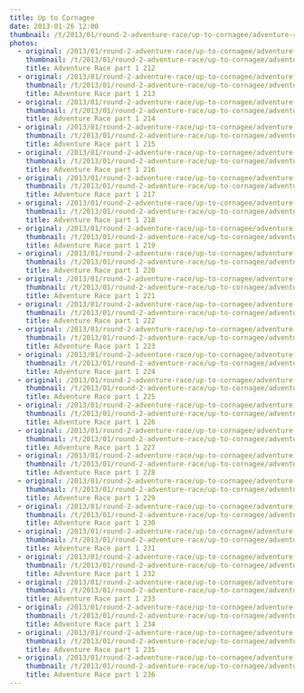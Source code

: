 ```yaml
---
title: Up to Cornagee
date: 2013-01-26 12:00
thumbnail: /t/2013/01/round-2-adventure-race/up-to-cornagee/adventure-race-part-1-212.jpg
photos:
  - original: /2013/01/round-2-adventure-race/up-to-cornagee/adventure-race-part-1-212.jpg
    thumbnail: /t/2013/01/round-2-adventure-race/up-to-cornagee/adventure-race-part-1-212.jpg
    title: Adventure Race part 1 212
  - original: /2013/01/round-2-adventure-race/up-to-cornagee/adventure-race-part-1-213.jpg
    thumbnail: /t/2013/01/round-2-adventure-race/up-to-cornagee/adventure-race-part-1-213.jpg
    title: Adventure Race part 1 213
  - original: /2013/01/round-2-adventure-race/up-to-cornagee/adventure-race-part-1-214.jpg
    thumbnail: /t/2013/01/round-2-adventure-race/up-to-cornagee/adventure-race-part-1-214.jpg
    title: Adventure Race part 1 214
  - original: /2013/01/round-2-adventure-race/up-to-cornagee/adventure-race-part-1-215.jpg
    thumbnail: /t/2013/01/round-2-adventure-race/up-to-cornagee/adventure-race-part-1-215.jpg
    title: Adventure Race part 1 215
  - original: /2013/01/round-2-adventure-race/up-to-cornagee/adventure-race-part-1-216.jpg
    thumbnail: /t/2013/01/round-2-adventure-race/up-to-cornagee/adventure-race-part-1-216.jpg
    title: Adventure Race part 1 216
  - original: /2013/01/round-2-adventure-race/up-to-cornagee/adventure-race-part-1-217.jpg
    thumbnail: /t/2013/01/round-2-adventure-race/up-to-cornagee/adventure-race-part-1-217.jpg
    title: Adventure Race part 1 217
  - original: /2013/01/round-2-adventure-race/up-to-cornagee/adventure-race-part-1-218.jpg
    thumbnail: /t/2013/01/round-2-adventure-race/up-to-cornagee/adventure-race-part-1-218.jpg
    title: Adventure Race part 1 218
  - original: /2013/01/round-2-adventure-race/up-to-cornagee/adventure-race-part-1-219.jpg
    thumbnail: /t/2013/01/round-2-adventure-race/up-to-cornagee/adventure-race-part-1-219.jpg
    title: Adventure Race part 1 219
  - original: /2013/01/round-2-adventure-race/up-to-cornagee/adventure-race-part-1-220.jpg
    thumbnail: /t/2013/01/round-2-adventure-race/up-to-cornagee/adventure-race-part-1-220.jpg
    title: Adventure Race part 1 220
  - original: /2013/01/round-2-adventure-race/up-to-cornagee/adventure-race-part-1-221.jpg
    thumbnail: /t/2013/01/round-2-adventure-race/up-to-cornagee/adventure-race-part-1-221.jpg
    title: Adventure Race part 1 221
  - original: /2013/01/round-2-adventure-race/up-to-cornagee/adventure-race-part-1-222.jpg
    thumbnail: /t/2013/01/round-2-adventure-race/up-to-cornagee/adventure-race-part-1-222.jpg
    title: Adventure Race part 1 222
  - original: /2013/01/round-2-adventure-race/up-to-cornagee/adventure-race-part-1-223.jpg
    thumbnail: /t/2013/01/round-2-adventure-race/up-to-cornagee/adventure-race-part-1-223.jpg
    title: Adventure Race part 1 223
  - original: /2013/01/round-2-adventure-race/up-to-cornagee/adventure-race-part-1-224.jpg
    thumbnail: /t/2013/01/round-2-adventure-race/up-to-cornagee/adventure-race-part-1-224.jpg
    title: Adventure Race part 1 224
  - original: /2013/01/round-2-adventure-race/up-to-cornagee/adventure-race-part-1-225.jpg
    thumbnail: /t/2013/01/round-2-adventure-race/up-to-cornagee/adventure-race-part-1-225.jpg
    title: Adventure Race part 1 225
  - original: /2013/01/round-2-adventure-race/up-to-cornagee/adventure-race-part-1-226.jpg
    thumbnail: /t/2013/01/round-2-adventure-race/up-to-cornagee/adventure-race-part-1-226.jpg
    title: Adventure Race part 1 226
  - original: /2013/01/round-2-adventure-race/up-to-cornagee/adventure-race-part-1-227.jpg
    thumbnail: /t/2013/01/round-2-adventure-race/up-to-cornagee/adventure-race-part-1-227.jpg
    title: Adventure Race part 1 227
  - original: /2013/01/round-2-adventure-race/up-to-cornagee/adventure-race-part-1-228.jpg
    thumbnail: /t/2013/01/round-2-adventure-race/up-to-cornagee/adventure-race-part-1-228.jpg
    title: Adventure Race part 1 228
  - original: /2013/01/round-2-adventure-race/up-to-cornagee/adventure-race-part-1-229.jpg
    thumbnail: /t/2013/01/round-2-adventure-race/up-to-cornagee/adventure-race-part-1-229.jpg
    title: Adventure Race part 1 229
  - original: /2013/01/round-2-adventure-race/up-to-cornagee/adventure-race-part-1-230.jpg
    thumbnail: /t/2013/01/round-2-adventure-race/up-to-cornagee/adventure-race-part-1-230.jpg
    title: Adventure Race part 1 230
  - original: /2013/01/round-2-adventure-race/up-to-cornagee/adventure-race-part-1-231.jpg
    thumbnail: /t/2013/01/round-2-adventure-race/up-to-cornagee/adventure-race-part-1-231.jpg
    title: Adventure Race part 1 231
  - original: /2013/01/round-2-adventure-race/up-to-cornagee/adventure-race-part-1-232.jpg
    thumbnail: /t/2013/01/round-2-adventure-race/up-to-cornagee/adventure-race-part-1-232.jpg
    title: Adventure Race part 1 232
  - original: /2013/01/round-2-adventure-race/up-to-cornagee/adventure-race-part-1-233.jpg
    thumbnail: /t/2013/01/round-2-adventure-race/up-to-cornagee/adventure-race-part-1-233.jpg
    title: Adventure Race part 1 233
  - original: /2013/01/round-2-adventure-race/up-to-cornagee/adventure-race-part-1-234.jpg
    thumbnail: /t/2013/01/round-2-adventure-race/up-to-cornagee/adventure-race-part-1-234.jpg
    title: Adventure Race part 1 234
  - original: /2013/01/round-2-adventure-race/up-to-cornagee/adventure-race-part-1-235.jpg
    thumbnail: /t/2013/01/round-2-adventure-race/up-to-cornagee/adventure-race-part-1-235.jpg
    title: Adventure Race part 1 235
  - original: /2013/01/round-2-adventure-race/up-to-cornagee/adventure-race-part-1-236.jpg
    thumbnail: /t/2013/01/round-2-adventure-race/up-to-cornagee/adventure-race-part-1-236.jpg
    title: Adventure Race part 1 236
---
```

